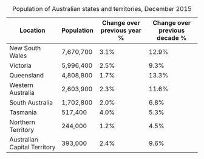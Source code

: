 <div class="au-table__wrapper">
    <table class="au-table au-table--striped">
        <caption class="au-table__caption">Population of Australian states and territories, December 2015</caption>
        <thead class="au-table__head">
            <tr class="au-table__row">
                <th scope="col" class="au-table__header au-table__header--width-25">Location</th>
                <th scope="col" class="au-table__header au-table__header--numeric au-table__header--width-25">Population</th>
                <th scope="col" class="au-table__header au-table__header--numeric au-table__header--width-25">Change over previous year %</th>
                <th scope="col" class="au-table__header au-table__header--numeric au-table__header--width-25">Change over previous decade %</th>
            </tr>
        </thead>
        <tbody class="au-table__body">
            <tr class="au-table__row">
                <td class="au-table__cell">New South Wales</td>
                <td class="au-table__cell au-table__cell--numeric">7,670,700</td>
                <td class="au-table__cell au-table__cell--numeric">3.1%</td>
                <td class="au-table__cell au-table__cell--numeric">12.9%</td>
            </tr>
            <tr class="au-table__row">
                <td class="au-table__cell">Victoria</td>
                <td class="au-table__cell au-table__cell--numeric">5,996,400</td>
                <td class="au-table__cell au-table__cell--numeric">2.5%</td>
                <td class="au-table__cell au-table__cell--numeric">9.3%</td>
            </tr>
            <tr class="au-table__row">
                <td class="au-table__cell">Queensland</td>
                <td class="au-table__cell au-table__cell--numeric">4,808,800</td>
                <td class="au-table__cell au-table__cell--numeric">1.7%</td>
                <td class="au-table__cell au-table__cell--numeric">13.3%</td>
            </tr>
            <tr class="au-table__row">
                <td class="au-table__cell">Western Australia</d>
                <td class="au-table__cell au-table__cell--numeric">2,603,900</td>
                <td class="au-table__cell au-table__cell--numeric">2.3%</td>
                <td class="au-table__cell au-table__cell--numeric">11.6%</td>
            </tr>
            <tr class="au-table__row">
                <td class="au-table__cell">South Australia</td>
                <td class="au-table__cell au-table__cell--numeric">1,702,800</td>
                <td class="au-table__cell au-table__cell--numeric">2.0%</td>
                <td class="au-table__cell au-table__cell--numeric">6.8%</td>
            </tr>
            <tr class="au-table__row">
                <td class="au-table__cell">Tasmania</td>
                <td class="au-table__cell au-table__cell--numeric">517,400</td>
                <td class="au-table__cell au-table__cell--numeric">4.0%</td>
                <td class="au-table__cell au-table__cell--numeric">5.3%</td>
            </tr>
            <tr class="au-table__row">
                <td class="au-table__cell">Northern Territory</td>
                <td class="au-table__cell au-table__cell--numeric">244,000</td>
                <td class="au-table__cell au-table__cell--numeric">1.2%</td>
                <td class="au-table__cell au-table__cell--numeric">4.5%</td>
            </tr>
            <tr class="au-table__row">
                <td class="au-table__cell">Australian Capital Territory</td>
                <td class="au-table__cell au-table__cell--numeric">393,000</td>
                <td class="au-table__cell au-table__cell--numeric">2.4%</td>
                <td class="au-table__cell au-table__cell--numeric">9.6%</td>
            </tr>
        </tbody>
    </table>
</div>
